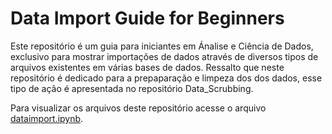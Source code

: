 # Data Import Guide for Beginners

Este repositório é um guia para iniciantes em Ánalise e Ciência de Dados, exclusivo para mostrar importações de dados através de diversos tipos de arquivos existentes em várias bases de dados. Ressalto que neste repositório é dedicado para a prepaparação e limpeza dos dos dados, esse tipo de ação é apresentada no repositório Data_Scrubbing. 

Para visualizar os arquivos deste repositório acesse o arquivo <a href="https://github.com/fabianobriao/Data_Import/blob/main/dataimport.ipynb" > <span class="highlight">dataimport.ipynb</span></a>.
